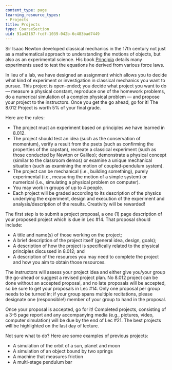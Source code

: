 ```yaml
---
content_type: page
learning_resource_types:
- Projects
title: Projects
type: CourseSection
uid: 91a43187-fcdf-1039-042b-6c483bad7449
---
```


Sir Isaac Newton developed classical mechanics in the 17th century not just as a mathematical approach to understanding the motions of objects, but also as an experimental science. His book [Principia](http://books.google.com/books?id=XJwx0lnKvOgC&printsec=frontcover) details many experiments used to test the equations he derived from various force laws.

In lieu of a lab, we have designed an assignment which allows you to decide what kind of experiment or investigation in classical mechanics you want to pursue. This project is open-ended; you decide what project you want to do — measure a physical constant, reproduce one of the homework problems, do a numerical simulation of a complex physical problem — and propose your project to the instructors. Once you get the go ahead, go for it! The 8.012 Project is worth 5% of your final grade.

Here are the rules:

*   The project must an experiment based on principles we have learned in 8.012.
*   The project should test an idea (such as the conservation of momentum), verify a result from the psets (such as confirming the properties of the capstan), recreate a classical experiment (such as those conducted by Newton or Galileo); demonstrate a physical concept (similar to the classroom demos) or examine a unique mechanical situation (such as examining the motion of coupled-pendulum system).
*   The project can be mechanical (i.e., building something), purely experimental (i.e., measuring the motion of a simple system) or numerical (i.e., simulating a physical problem on computer).
*   You may work in groups of up to 4 people.
*   Each project will be graded according to its description of the physics underlying the experiment, design and execution of the experiment and analysis/description of the results. Creativity will be rewarded!

The first step is to submit a project proposal, a one (1) page description of your proposed project which is due in Lec #14. That proposal should include:

*   A title and name(s) of those working on the project;
*   A brief description of the project itself (general idea, design, goals);
*   A description of how the project is specifically related to the physical principles discussed in 8.012; and
*   A description of the resources you may need to complete the project and how you aim to obtain those resources.

The instructors will assess your project idea and either give you/your group the go-ahead or suggest a revised project plan. No 8.012 project can be done without an accepted proposal, and no late proposals will be accepted, so be sure to get your proposals in Lec #14. Only one proposal per group needs to be turned in; if your group spans multiple recitations, please designate one (responsible!) member of your group to hand in the proposal.

Once your proposal is accepted, go for it! Completed projects, consisting of a 3-5 page report and any accompanying media (e.g., pictures, video, computer simulation) will be due by the end of Lec #21. The best projects will be highlighted on the last day of lecture.

Not sure what to do? Here are some examples of previous projects:

*   A simulation of the orbit of a sun, planet and moon
*   A simulation of an object bound by two springs
*   A machine that measures friction
*   A multi-stage pendulum bar